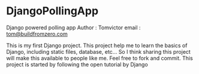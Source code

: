 # DjangoPollingApp
Django powered polling app
Author : Tomvictor
email  : tom@buildfromzero.com

   This is my first Django project. This project help me to learn the basics of Django, 
including static files, database, etc...
So I think sharing this project will make this available to people like me. Feel free to fork and commit. This project is 
started by following the open tutorial by Django
